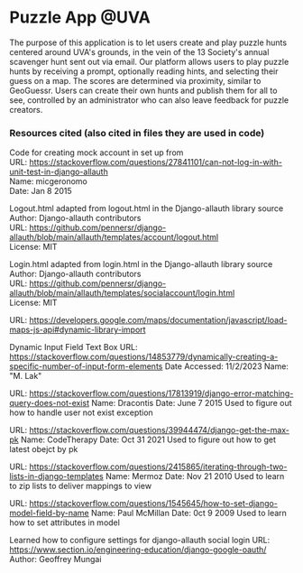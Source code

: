 # Puzzle App @UVA

The purpose of this application is to let users create and play puzzle hunts centered around UVA's grounds, 
in the vein of the 13 Society's annual scavenger hunt sent out via email. Our platform allows
users to play puzzle hunts by receiving a prompt, optionally reading hints, and selecting their 
guess on a map. The scores are determined via proximity, similar to GeoGuessr. Users can create their
own hunts and publish them for all to see, controlled by an administrator who can also leave feedback
for puzzle creators.

### Resources cited (also cited in files they are used in code)

Code for creating mock account in set up from\
URL: https://stackoverflow.com/questions/27841101/can-not-log-in-with-unit-test-in-django-allauth \
Name: micgeronomo\
Date: Jan 8 2015

Logout.html adapted from logout.html in the Django-allauth library source\
Author: Django-allauth contributors\
URL: https://github.com/pennersr/django-allauth/blob/main/allauth/templates/account/logout.html \
License: MIT

Login.html adapted from login.html in the Django-allauth library source\
Author: Django-allauth contributors\
URL: https://github.com/pennersr/django-allauth/blob/main/allauth/templates/socialaccount/login.html \
License: MIT

URL: https://developers.google.com/maps/documentation/javascript/load-maps-js-api#dynamic-library-import    

Dynamic Input Field Text Box
URL: https://stackoverflow.com/questions/14853779/dynamically-creating-a-specific-number-of-input-form-elements
Date Accessed: 11/2/2023
Name: "M. Lak"

URL: https://stackoverflow.com/questions/17813919/django-error-matching-query-does-not-exist
Name: Dracontis
Date: June 7 2015
Used to figure out how to handle user not exist exception

URL: https://stackoverflow.com/questions/39944474/django-get-the-max-pk
Name: CodeTherapy
Date: Oct 31 2021
Used to figure out how to get latest obejct by pk


URL: https://stackoverflow.com/questions/2415865/iterating-through-two-lists-in-django-templates
Name: Mermoz
Date: Nov 21 2010
Used to learn to zip lists to deliver mappings to view

URL: https://stackoverflow.com/questions/1545645/how-to-set-django-model-field-by-name
Name: Paul McMillan
Date: 0ct 9 2009
Used to learn how to set attributes in model

Learned how to configure settings for django-allauth social login
URL: https://www.section.io/engineering-education/django-google-oauth/
Author: Geoffrey Mungai
